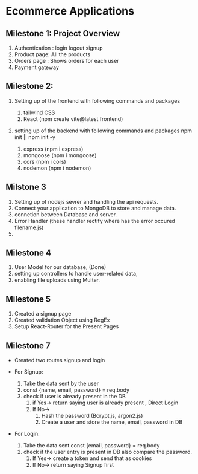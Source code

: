 # Ecommerce Applications

## Milestone 1: Project Overview

1. Authentication : login logout signup
2. Product page: All the products
3. Orders page : Shows orders for each user
4. Payment gateway

## Milestone 2:

1. Setting up of the frontend with following commands and packages
   1. tailwind CSS
   2. React (npm create vite@latest frontend)
2. setting up of the backend with following commands and packages
   npm init || npm init -y

   1. express (npm i express)
   2. mongoose (npm i mongoose)
   3. cors (npm i cors)
   4. nodemon (npm i nodemon)

   <!-- (Server) express helps us write the API's for the app
   mongoose() config the database with backend
   cors - Allowing access to Cross origin website or requests.
   nodemon - monitoring and watching of the backend nodejs application. -->

## Milstone 3

1. Setting up of nodejs sevrer and handling the api requests.
2. Connect your application to MongoDB to store and manage data.
3. connetion between Database and server.
4. Error Handler (these handler rectify where has the error occured filename.js)
5.

<!-- express - API routes or endpoints  -->

## Milestone 4

1. User Model for our database, (Done)
2. setting up controllers to handle user-related data,
3. enabling file uploads using Multer.

## Milestone 5

1. Created a signup page
2. Created validation Object using RegEx
3. Setup React-Router for the Present Pages


## Milestone 7
 - Created two routes signup and login
 - For Signup:
   1. Take the data sent by the user
   2. const {name, email, password} = req.body
   3. check if user is already present in the DB
      1. if Yes-> return saying user is already present , Direct Login
      2. If No-> 
         1. Hash the password (Bcrypt.js, argon2.js)
         2. Create a user and store the name, email, password in DB


- For Login:
   1. Take the data sent const {email, password} = req.body
   2. check if the user entry is present in DB also compare the password.
      1. If Yes-> create a token and send that as cookies 
      2. If No-> return saying Signup first
   




